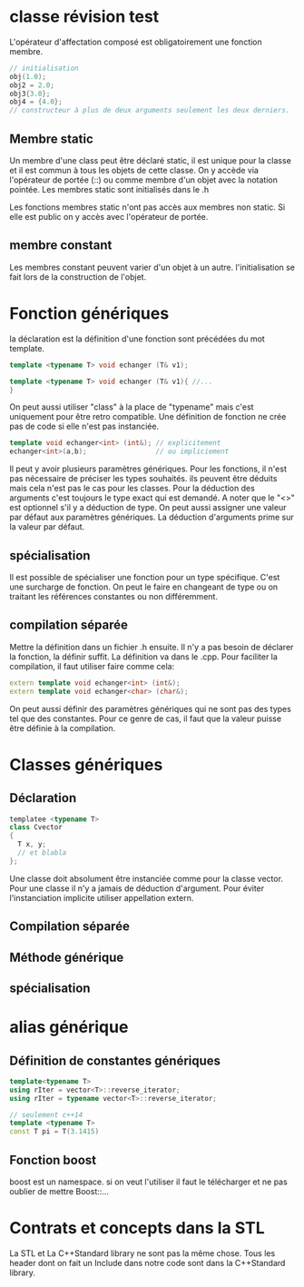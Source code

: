 # classe révision test

L'opérateur d'affectation composé est obligatoirement une fonction membre. 

```c++
// initialisation 
obj(1.0);
obj2 = 2.0;
obj3{3.0};
obj4 = {4.0};
// constructeur à plus de deux arguments seulement les deux derniers. 
```



## Membre static

Un membre d'une class peut être déclaré static, il est unique pour la classe et il est commun à tous les objets de cette classe. On y accède via l'opérateur de portée (::) ou comme membre d'un objet avec la notation pointée. Les membres static sont initialisés dans le .h 

Les fonctions membres static n'ont pas accès aux membres non static. Si elle est public on y accès avec l'opérateur de portée.

## membre constant

Les membres constant peuvent varier d'un objet à un autre. l'initialisation se fait lors de la construction de l'objet. 

# Fonction génériques

la déclaration est la définition d'une fonction sont précédées du mot template.

```` c++
template <typename T> void echanger (T& v1);

template <typename T> void echanger (T& v1){ //...
}
````

On peut aussi utiliser "class" à la place de "typename" mais c'est uniquement pour être retro compatible. Une définition de fonction ne crée pas de code si elle n'est pas instanciée. 

```` c++
template void echanger<int> (int&);	// explicitement
echanger<int>(a,b);					// ou impliciement 
````

Il peut y avoir plusieurs paramètres génériques. Pour les fonctions, il n'est pas nécessaire de préciser les types souhaités. ils peuvent être déduits mais cela n'est pas le cas pour les classes. Pour la déduction des arguments c'est toujours le type exact qui est demandé.  A noter que le "<>" est optionnel s'il y a déduction de type. On peut aussi assigner une valeur par défaut aux paramètres génériques. La déduction d'arguments prime sur la valeur par défaut. 

## spécialisation 

Il est possible de spécialiser une fonction pour un type spécifique. C'est une surcharge de fonction. On peut le faire en changeant de type ou on traitant les références constantes ou non différemment.  

## compilation séparée 

Mettre la définition dans un fichier .h ensuite. Il n'y a pas besoin de déclarer la fonction, la définir suffit. La définition va dans le .cpp. Pour faciliter la compilation, il faut utiliser faire comme cela:

```` c++
extern template void echanger<int> (int&);
extern template void echanger<char> (char&);
````

On peut aussi définir des paramètres génériques qui ne sont pas des types tel que des constantes. Pour ce genre de cas, il faut que la valeur puisse être définie à la compilation. 

# Classes génériques 

## Déclaration

```` c++
templatee <typename T>
class Cvector
{
  T x, y;
  // et blabla
};
````

Une classe doit absolument être instanciée comme pour la classe vector. Pour une classe il n'y a jamais de déduction d'argument. Pour éviter l'instanciation implicite utiliser appellation extern. 

## Compilation séparée

## Méthode générique

## spécialisation

# alias générique

## Définition de constantes génériques 

```c++
template<typename T>
using rIter = vector<T>::reverse_iterator;
using rIter = typename vector<T>::reverse_iterator;

// seulement c++14
template <typename T>
const T pi = T(3.1415)
```

## Fonction boost 

boost est un namespace. si on veut l'utiliser il faut le télécharger et ne pas oublier de mettre Boost::...

# Contrats et concepts dans la STL

La STL et La C++Standard library ne sont pas la même chose. Tous les header dont on fait un Include dans notre code sont dans la C++Standard library. 

